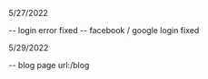 5/27/2022

-- login error fixed
-- facebook / google login fixed

5/29/2022

-- blog page url:/blog
